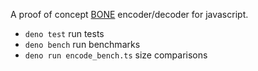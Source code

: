 A proof of concept [BONE](https://vibing.dev/bone) encoder/decoder for
javascript.

- `deno test` run tests
- `deno bench` run benchmarks
- `deno run encode_bench.ts` size comparisons
